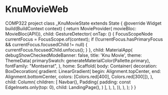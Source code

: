 # KnuMovieWeb
COMP322 project
class _KnuMovieState extends State<KnuMovie> {
  @override
  Widget build(BuildContext context) {
    return MovieProvider(
      movieBloc: MovieBloc(API()),
      child: GestureDetector(
        onTap: () {
          FocusScopeNode currentFocus = FocusScope.of(context);
          if (!currentFocus.hasPrimaryFocus &&
              currentFocus.focusedChild != null) {
            currentFocus.focusedChild.unfocus();
          }
        },
        child: MaterialApp(
            debugShowCheckedModeBanner: false,
            title: 'Knu Movie',
            theme: ThemeData(
              primarySwatch: generateMaterialColor(Pallette.primary),
              fontFamily: "Montserrat",
            ),
            home: Scaffold(
              body: Container(
                decoration: BoxDecoration(
                  gradient: LinearGradient(
                      begin: Alignment.topCenter,
                      end: Alignment.bottomCenter,
                      colors: [Colors.red[400], Colors.red[300]]),
                ),
                child: Column(
                  children: <Widget>[
                    Navbar(),
                    Padding(
                      padding: const EdgeInsets.only(top: 0),
                      child: LandingPage(),
                    )
                  ],
                ),
              ),
            )),
      ),
    );
  }
}

